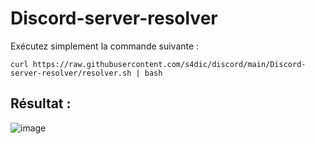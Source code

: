# Discord-server-resolver

Exécutez simplement la commande suivante :
```
curl https://raw.githubusercontent.com/s4dic/discord/main/Discord-server-resolver/resolver.sh | bash
```
## Résultat :

![image](https://github.com/user-attachments/assets/1fb0bfbe-3e2d-4039-a44d-5ac221fac163)
